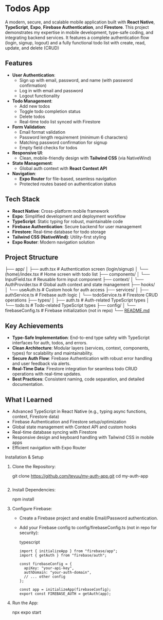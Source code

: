 # Todos App

A modern, secure, and scalable mobile application built with **React Native**, **TypeScript**, **Expo**, **Firebase Authentication**, and **Firestore**. This project demonstrates my expertise in mobile development, type-safe coding, and integrating backend services. It features a complete authentication flow (login, signup, logout) and a fully functional todo list with create, read, update, and delete (CRUD)

## Features

- **User Authentication**:
    - Sign up with email, password, and name (with password confirmation)
    - Log in with email and password
    - Logout functionality
- **Todo Management**:
    - Add new todos
    - Toggle todo completion status
    - Delete todos
    - Real-time todo list synced with Firestore
- **Form Validation**:
    - Email format validation
    - Password length requirement (minimum 6 characters)
    - Matching password confirmation for signup
    - Empty field checks for todos
- **Responsive UI**:
    - Clean, mobile-friendly design with **Tailwind CSS** (via NativeWind)
- **State Management**:
    - Global auth context with **React Context API**
- **Navigation**:
    - **Expo Router** for file-based, seamless navigation
    - Protected routes based on authentication status

## Tech Stack

- **React Native**: Cross-platform mobile framework
- **Expo**: Simplified development and deployment workflow
- **TypeScript**: Static typing for robust, maintainable code
- **Firebase Authentication**: Secure backend for user management
- **Firestore**: Real-time database for todo storage
- **Tailwind CSS (NativeWind)**: Utility-first styling
- **Expo Router**: Modern navigation solution

## Project Structure

├── app/
│   ├── auth.tsx           # Authentication screen (login/signup)
│   └── (home)/index.tsx   # Home screen with todo list
├── components/
│   └── InputField.tsx     # Reusable form input component
├── context/
│   └── AuthProvider.tsx   # Global auth context and state management
├── hooks/
│   └── useAuth.ts         # Custom hook for auth access
├── services/
│   ├── authService.ts     # Firebase auth logic
│   └── todoService.ts     # Firestore CRUD operations
├── types/
│   ├── auth.ts            # Auth-related TypeScript types
│   └── todo.ts            # Todo-related TypeScript types
├── config/
│   └── firebaseConfig.ts  # Firebase initialization (not in repo)
└── [README.md](http://readme.md/)

## Key Achievements

- **Type-Safe Implementation**: End-to-end type safety with TypeScript interfaces for auth, todos, and errors.
- **Clean Architecture**: Modular layers (services, context, components, types) for scalability and maintainability.
- **Secure Auth Flow**: Firebase Authentication with robust error handling and user feedback via alerts.
- **Real-Time Data**: Firestore integration for seamless todo CRUD operations with real-time updates.
- **Best Practices**: Consistent naming, code separation, and detailed documentation.

## What I Learned

- Advanced TypeScript in React Native (e.g., typing async functions, context, Firestore data)
- Firebase Authentication and Firestore setup/optimization
- Global state management with Context API and custom hooks
- Real-time database syncing with Firestore
- Responsive design and keyboard handling with Tailwind CSS in mobile apps
- Efficient navigation with Expo Router

Installation & Setup

1. Clone the Repository:
    
    git clone https://github.com/teyuu/my-auth-app.git
    cd my-auth-app
    ```
    
2. Install Dependencies:
   
    npm install

    
3. Configure Firebase:
    - Create a Firebase project and enable Email/Password authentication.
    - Add your Firebase config to config/firebaseConfig.ts (not in repo for security):
        
        typescript
        
        ```tsx
        import { initializeApp } from "firebase/app";
        import { getAuth } from "firebase/auth";
        
        const firebaseConfig = {
          apiKey: "your-api-key",
          authDomain: "your-auth-domain",
          // ... other config
        };
        
        const app = initializeApp(firebaseConfig);
        export const FIREBASE_AUTH = getAuth(app);
        ```
        
4. Run the App:

    npx expo start
    ```

